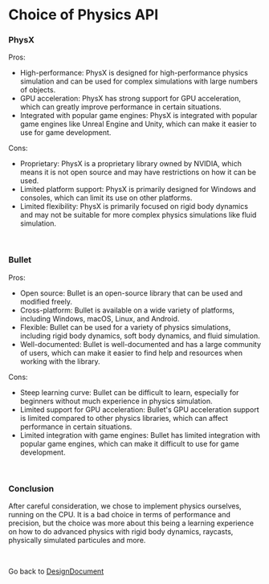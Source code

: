 # Choice of Physics API

### PhysX

Pros:
- High-performance: PhysX is designed for high-performance physics simulation and can be used for complex simulations with large numbers of objects.
- GPU acceleration: PhysX has strong support for GPU acceleration, which can greatly improve performance in certain situations.
- Integrated with popular game engines: PhysX is integrated with popular game engines like Unreal Engine and Unity, which can make it easier to use for game development.

Cons:
- Proprietary: PhysX is a proprietary library owned by NVIDIA, which means it is not open source and may have restrictions on how it can be used.
- Limited platform support: PhysX is primarily designed for Windows and consoles, which can limit its use on other platforms.
- Limited flexibility: PhysX is primarily focused on rigid body dynamics and may not be suitable for more complex physics simulations like fluid simulation.

<br>

### Bullet

Pros:
- Open source: Bullet is an open-source library that can be used and modified freely.
- Cross-platform: Bullet is available on a wide variety of platforms, including Windows, macOS, Linux, and Android.
- Flexible: Bullet can be used for a variety of physics simulations, including rigid body dynamics, soft body dynamics, and fluid simulation.
- Well-documented: Bullet is well-documented and has a large community of users, which can make it easier to find help and resources when working with the library.

Cons:
- Steep learning curve: Bullet can be difficult to learn, especially for beginners without much experience in physics simulation.
- Limited support for GPU acceleration: Bullet's GPU acceleration support is limited compared to other physics libraries, which can affect performance in certain situations.
- Limited integration with game engines: Bullet has limited integration with popular game engines, which can make it difficult to use for game development.

<br>

### Conclusion

After careful consideration, we chose to implement physics ourselves, running on the CPU. It is a bad choice in terms of performance and precision, but the choice was more about this being a learning experience on how to do advanced physics with rigid body dynamics, raycasts, physically simulated particules and more.

<br>

Go back to [DesignDocument](DesignDocument.md)
